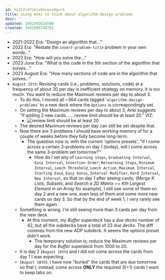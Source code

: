 ```yaml
---
id: hi2l7n37cbjxkhvarw9gxrk
title: using Anki to think about algorithm design problems
desc: ''
updated: 1692392624500
created: 1692099748781
---
```


- 2021-2022 Era: "Design an algorithm that..."
- 2022 Era: "Restate the _`insert-problem-title`_ problem in your own words..."
- 2022 Era: "How will you solve the..."
- 2023 June Era: "What is the code in the 5th section of the algorithm that solves..."
- 2023 August Era: "How many sections of code are in the algorithm that solves..."
- `August 15th`: Revising cards (i.e., problems, solutions, code) at a frequency of about 30 per day is inefficient strategy on memory. It is too much. You want to reduce the Maximum reviews per day to about 3.
  - To do this, I moved all ~364 cards tagged '`algorithm-design-problems`' to a new deck where the `Options` is correspondingly set.
  - On setting the Maximum reviews per day to about 3, Anki suggests "If adding 2 new cards... ...review limit should be at least 20." VIZ:
    - ![review limit should be at least 20](/assets/images/review%20limit%20should%20be%20at%20least%2020.png)
  - The desired Maximum reviews per day can still be set despite that.
  - Now there are 3 problems I should have working memory of for a couple of weeks before they fully become long-term.
    - The question now is; with the current 'options presets', "If I come across a certain 3-problems on day 1 (today), will I come across the same 3-problem set tomorrow?"
      - How do I set any of `Learning steps`, `Graduating Interval`, `Easy Interval`, `Insertion Order`; `Relearning Steps`, `Minimum Interval`, `Leech Threshold`, `Leech Action`, `Maximum Interval`, `Starting Ease`,  `Easy bonus`, `Interval Modifier`, `Hard Interval`, `New Interval`, so that on day 1 after seeing cards; (_Merge K Lists_, _Subsets_, and _Search a 2D Matrix_ ~+ _Kth Largest Element in an Array_ for example), I still see some of them on day 2 and a new one, even less of them and some more new cards on day 3. So that by the end of week 1, I very rarely see them again.
  - Something is wrong. I'm stiil seeing more than 3 cards per day from the new deck.
    - At this moment, my _Buffer_ superdeck has a _due decks_ number of 42, but all the subdecks have a total of 23 _due decks_. The diff commes from the new ADP subdeck. It seems the options preset didn't work.
      - The temporary solution is; reduce the Maximum reviews per day for the _Buffer_ superdeck from 1000 to 20.
  - It is day 2 (`August 16th`) and I did not come across the cards from day 1 I was expecting.  
  - (`August 18th`): I have now "buried" the cards that are due tomorrow so that I, instead, come across **ONLY** the required 3(+1) cards I want to keep tabs on.  

